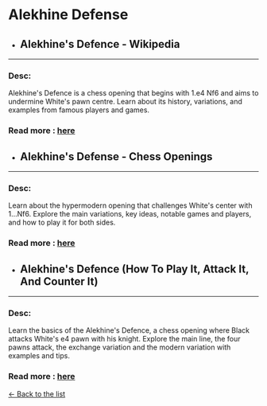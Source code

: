# Alekhine Defense
- ## **Alekhine's Defence - Wikipedia** 

---
### Desc: 
 Alekhine's Defence is a chess opening that begins with 1.e4 Nf6 and aims to undermine White's pawn centre. Learn about its history, variations, and examples from famous players and games. 
### Read more : [here](https://en.wikipedia.org/wiki/Alekhine's_Defence) 
- ## **Alekhine's Defense - Chess Openings** 

---
### Desc: 
 Learn about the hypermodern opening that challenges White's center with 1...Nf6. Explore the main variations, key ideas, notable games and players, and how to play it for both sides. 
### Read more : [here](https://www.chess.com/openings/Alekhines-Defense) 
- ## **Alekhine's Defence (How To Play It, Attack It, And Counter It)** 

---
### Desc: 
 Learn the basics of the Alekhine's Defence, a chess opening where Black attacks White's e4 pawn with his knight. Explore the main line, the four pawns attack, the exchange variation and the modern variation with examples and tips. 
### Read more : [here](https://simplifychess.com/alekhine-defense/index.html) 


[← Back to the list](chess-openings.md)